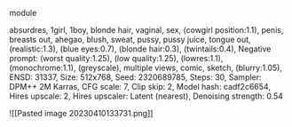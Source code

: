 module

absurdres, 1girl, 1boy, blonde hair, vaginal, sex, (cowgirl position:1.1), penis, breasts out, ahegao, blush, sweat, pussy, pussy juice, tongue out, (realistic:1.3), (blue eyes:0.7), (blonde hair:0.3), (twintails:0.4),
Negative prompt: (worst quality:1.25), (low quality:1.25), (lowres:1.1), (monochrome:1.1), (greyscale), multiple views, comic, sketch, (blurry:1.05),
ENSD: 31337, Size: 512x768, Seed: 2320689785, Steps: 30, Sampler: DPM++ 2M Karras, CFG scale: 7, Clip skip: 2, Model hash: cadf2c6654, Hires upscale: 2, Hires upscaler: Latent (nearest), Denoising strength: 0.54

![[Pasted image 20230410133731.png]]
